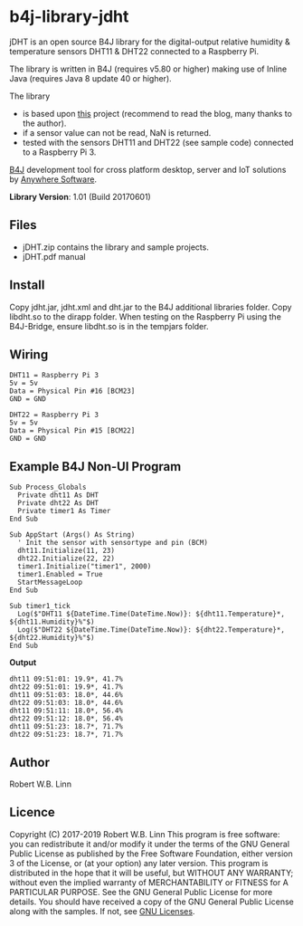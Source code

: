 # b4j-library-jdht
jDHT is an open source B4J library for the digital-output relative humidity &amp; temperature sensors DHT11 &amp; DHT22 connected to a Raspberry Pi.

The library is written in B4J (requires v5.80 or higher) making use of Inline Java (requires Java 8 update 40 or higher).

The library

* is based upon [this](http://hirt.se/blog/?p=493) project (recommend to read the blog,  many thanks to the author).
* if a sensor value can not be read, NaN is returned.
* tested with the sensors DHT11 and DHT22 (see sample code) connected to a Raspberry Pi 3.

[B4J](https://www.b4x.com/b4j.html) development tool for cross platform desktop, server and IoT solutions by [Anywhere Software](https://www.b4x.com).

__Library Version__: 1.01 (Build 20170601)

## Files
* jDHT.zip contains the library and sample projects.
* jDHT.pdf manual

## Install
Copy jdht.jar, jdht.xml and dht.jar to the B4J additional libraries folder. Copy libdht.so to the dirapp folder.
When testing on the Raspberry Pi using the B4J-Bridge, ensure libdht.so is in the tempjars folder.

## Wiring
```
DHT11 = Raspberry Pi 3
5v = 5v
Data = Physical Pin #16 [BCM23]
GND = GND
```

```
DHT22 = Raspberry Pi 3
5v = 5v
Data = Physical Pin #15 [BCM22]
GND = GND
```

## Example B4J Non-UI Program
```
Sub Process_Globals          
  Private dht11 As DHT
  Private dht22 As DHT
  Private timer1 As Timer
End Sub

Sub AppStart (Args() As String)
  ' Init the sensor with sensortype and pin (BCM)
  dht11.Initialize(11, 23)
  dht22.Initialize(22, 22)
  timer1.Initialize("timer1", 2000)
  timer1.Enabled = True
  StartMessageLoop
End Sub

Sub timer1_tick
  Log($"DHT11 ${DateTime.Time(DateTime.Now)}: ${dht11.Temperature}*, ${dht11.Humidity}%"$)
  Log($"DHT22 ${DateTime.Time(DateTime.Now)}: ${dht22.Temperature}*, ${dht22.Humidity}%"$)
End Sub
```

__Output__
```
dht11 09:51:01: 19.9*, 41.7%
dht22 09:51:01: 19.9*, 41.7%
dht11 09:51:03: 18.0*, 44.6%
dht22 09:51:03: 18.0*, 44.6%
dht11 09:51:11: 18.0*, 56.4%
dht22 09:51:12: 18.0*, 56.4%
dht11 09:51:23: 18.7*, 71.7%
dht22 09:51:23: 18.7*, 71.7%
```

## Author
Robert W.B. Linn

## Licence
Copyright (C) 2017-2019  Robert W.B. Linn
This program is free software: you can redistribute it and/or modify it under the terms of the GNU General Public License as published by
the Free Software Foundation, either version 3 of the License, or (at your option) any later version.
This program is distributed in the hope that it will be useful, but WITHOUT ANY WARRANTY; without even the implied warranty of
MERCHANTABILITY or FITNESS for A PARTICULAR PURPOSE.  See the GNU General Public License for more details.
You should have received a copy of the GNU General Public License along with the samples.  If not, see [GNU Licenses](http://www.gnu.org/licenses/).

